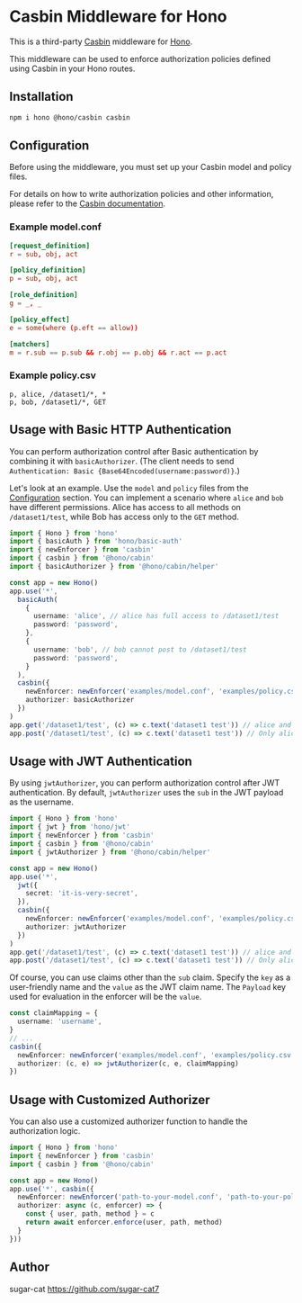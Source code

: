 # Casbin Middleware for Hono

This is a third-party [Casbin](https://casbin.org) middleware for [Hono](https://github.com/honojs/hono).

This middleware can be used to enforce authorization policies defined using Casbin in your Hono routes.

## Installation

```bash
npm i hono @hono/casbin casbin
```

## Configuration

Before using the middleware, you must set up your Casbin model and policy files.

For details on how to write authorization policies and other information, please refer to the [Casbin documentation](https://casbin.org/).

### Example model.conf

```conf
[request_definition]
r = sub, obj, act

[policy_definition]
p = sub, obj, act

[role_definition]
g = _, _

[policy_effect]
e = some(where (p.eft == allow))

[matchers]
m = r.sub == p.sub && r.obj == p.obj && r.act == p.act
```

### Example policy.csv

```csv
p, alice, /dataset1/*, *
p, bob, /dataset1/*, GET
```

## Usage with Basic HTTP Authentication

You can perform authorization control after Basic authentication by combining it with `basicAuthorizer`.
(The client needs to send `Authentication: Basic {Base64Encoded(username:password)}`.)

Let's look at an example.
Use the `model` and `policy` files from the [Configuration](#configuration) section.
You can implement a scenario where `alice` and `bob` have different permissions. Alice has access to all methods on `/dataset1/test`, while Bob has access only to the `GET` method.

```ts
import { Hono } from 'hono'
import { basicAuth } from 'hono/basic-auth'
import { newEnforcer } from 'casbin'
import { casbin } from '@hono/cabin'
import { basicAuthorizer } from '@hono/cabin/helper'

const app = new Hono()
app.use('*',
  basicAuth(
    {
      username: 'alice', // alice has full access to /dataset1/test
      password: 'password',
    },
    {
      username: 'bob', // bob cannot post to /dataset1/test
      password: 'password',
    }
  ),
  casbin({
    newEnforcer: newEnforcer('examples/model.conf', 'examples/policy.csv'),
    authorizer: basicAuthorizer
  })
)
app.get('/dataset1/test', (c) => c.text('dataset1 test')) // alice and bob can access /dataset1/test
app.post('/dataset1/test', (c) => c.text('dataset1 test')) // Only alice can access /dataset1/test
```

## Usage with JWT Authentication

By using `jwtAuthorizer`, you can perform authorization control after JWT authentication.
By default, `jwtAuthorizer` uses the `sub` in the JWT payload as the username.

```ts
import { Hono } from 'hono'
import { jwt } from 'hono/jwt'
import { newEnforcer } from 'casbin'
import { casbin } from '@hono/cabin'
import { jwtAuthorizer } from '@hono/cabin/helper'

const app = new Hono()
app.use('*',
  jwt({
    secret: 'it-is-very-secret',
  }),
  casbin({
    newEnforcer: newEnforcer('examples/model.conf', 'examples/policy.csv'),
    authorizer: jwtAuthorizer
  })
)
app.get('/dataset1/test', (c) => c.text('dataset1 test')) // alice and bob can access /dataset1/test
app.post('/dataset1/test', (c) => c.text('dataset1 test')) // Only alice can access /dataset1/test
```

Of course, you can use claims other than the `sub` claim.
Specify the `key` as a user-friendly name and the `value` as the JWT claim name. The `Payload` key used for evaluation in the enforcer will be the `value`.

```ts
const claimMapping = {
  username: 'username',
}
// ...
casbin({
  newEnforcer: newEnforcer('examples/model.conf', 'examples/policy.csv'),
  authorizer: (c, e) => jwtAuthorizer(c, e, claimMapping)
})
```

## Usage with Customized Authorizer

You can also use a customized authorizer function to handle the authorization logic.

```ts
import { Hono } from 'hono'
import { newEnforcer } from 'casbin'
import { casbin } from '@hono/cabin'

const app = new Hono()
app.use('*', casbin({
  newEnforcer: newEnforcer('path-to-your-model.conf', 'path-to-your-policy.csv'),
  authorizer: async (c, enforcer) => {
    const { user, path, method } = c
    return await enforcer.enforce(user, path, method)
  }
}))
```

## Author

sugar-cat https://github.com/sugar-cat7
